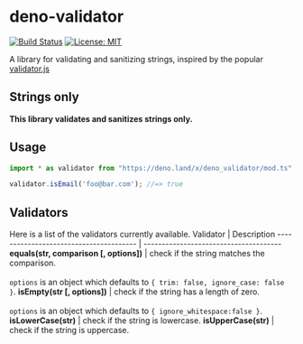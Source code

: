 # deno-validator

[![Build Status](https://github.com/parasg1999/deno-validator/workflows/CI/badge.svg?branch=master)](https://github.com/parasg1999/deno-validator/actions)
[![License: MIT](https://img.shields.io/badge/License-MIT-yellow.svg)](https://opensource.org/licenses/MIT)

A library for validating and sanitizing strings, inspired by the popular [validator.js](https://github.com/validatorjs/validator.js)

## Strings only
**This library validates and sanitizes strings only.**

## Usage

```typescript
import * as validator from "https://deno.land/x/deno_validator/mod.ts";

validator.isEmail('foo@bar.com'); //=> true
```

## Validators

Here is a list of the validators currently available.
Validator                               | Description
--------------------------------------- | --------------------------------------
**equals(str, comparison [, options])**             | check if the string matches the comparison.<br/><br/>`options` is an object which defaults to `{ trim: false, ignore_case: false }`.
**isEmpty(str [, options])**             | check if the string has a length of zero. <br/><br/>`options` is an object which defaults to `{ ignore_whitespace:false }`.
**isLowerCase(str)**             | check if the string is lowercase.
**isUpperCase(str)**             | check if the string is uppercase.